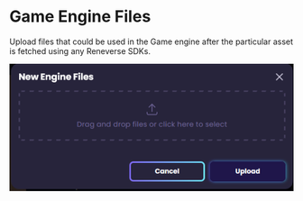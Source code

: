 # Game Engine Files

Upload files that could be used in the Game engine after the particular asset is fetched using any Reneverse SDKs.

![](<../../.gitbook/assets/image (7).png>)







